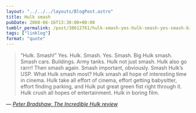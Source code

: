 ```yaml
---
layout: "../../../layouts/BlogPost.astro"
title: Hulk smash
pubDate: 2008-06-16T13:30:00+00:00
tumblr_permalink: /post/38612761/hulk-smash-yes-hulk-smash-yes-smash-big
tags: ["linklog"]
format: "quote"
---
```


> &ldquo;Hulk. Smash!&rdquo; Yes. Hulk. Smash. Yes. Smash. Big Hulk smash. Smash cars. Buildings. Army tanks. Hulk not just smash. Hulk also go rarrr! Then smash again. Smash important, obviously. Smash Hulk&rsquo;s USP. What Hulk smash most? Hulk smash all hope of interesting time in cinema. Hulk take all effort of cinema, effort getting babysitter, effort finding parking, and Hulk put great green fist right through it. Hulk crush all hopes of entertainment. Hulk in boring film.

— <cite>[Peter Bradshaw, _The Incredible Hulk review_](https://www.theguardian.com/film/2008/jun/13/actionandadventure.sciencefictionandfantasy)</cite>
